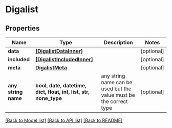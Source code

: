 # Digalist


## Properties
Name | Type | Description | Notes
------------ | ------------- | ------------- | -------------
**data** | [**[DigalistDataInner]**](DigalistDataInner.md) |  | [optional] 
**included** | [**[DigalistIncludedInner]**](DigalistIncludedInner.md) |  | [optional] 
**meta** | [**DigalistMeta**](DigalistMeta.md) |  | [optional] 
**any string name** | **bool, date, datetime, dict, float, int, list, str, none_type** | any string name can be used but the value must be the correct type | [optional]

[[Back to Model list]](../README.md#documentation-for-models) [[Back to API list]](../README.md#documentation-for-api-endpoints) [[Back to README]](../README.md)


